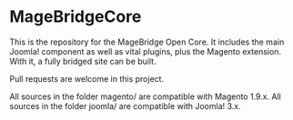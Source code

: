 MageBridgeCore
==============
This is the repository for the MageBridge Open Core. It includes the
main Joomla! component as well as vital plugins, plus the Magento
extension. With it, a fully bridged site can be built.

Pull requests are welcome in this project. 

All sources in the folder magento/ are compatible with Magento 1.9.x.
All sources in the folder joomla/ are compatible with Joomla! 3.x.
